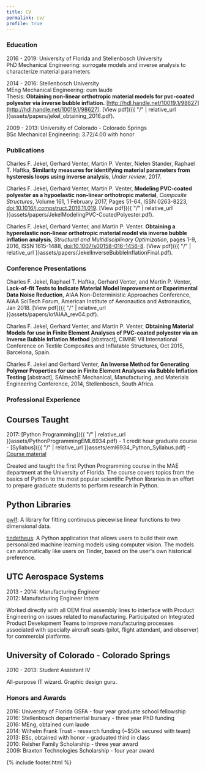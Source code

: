 ```yaml
---
title: CV
permalink: cv/
profile: true
---
```


### Education
2016 - 2019: University of Florida and Stellenbosch University   
PhD Mechanical Engineering: surrogate models and inverse analysis to characterize material parameters


2014 - 2016: Stellenbosch University  
MEng Mechanical Engineering: cum laude  
Thesis: **Obtaining non-linear orthotropic material models for pvc-coated polyester via inverse bubble inflation.** [http://hdl.handle.net/10019.1/98627](http://hdl.handle.net/10019.1/98627). [View pdf]({{ "/" | relative_url  }}assets/papers/jekel_obtaining_2016.pdf).

2009 - 2013: University of Colorado - Colorado Springs  
BSc Mechanical Engineering: 3.72/4.00 with honor

### Publications
Charles F. Jekel, Gerhard Venter, Martin P. Venter, Nielen Stander, Raphael T. Haftka, **Similarity measures for identifying material parameters from hysteresis loops using inverse analysis**, *Under review*, 2017.

Charles F. Jekel, Gerhard Venter, Martin P. Venter, **Modeling PVC-coated polyester as a hypoelastic non-linear orthotropic material**, *Composite Structures*, Volume 161, 1 February 2017, Pages 51-64, ISSN 0263-8223, [doi:10.1016/j.compstruct.2016.11.019](http://dx.doi.org/10.1016/j.compstruct.2016.11.019). [View pdf]({{ "/" | relative_url  }}assets/papers/JekelModelingPVC-CoatedPolyester.pdf).

Charles F. Jekel, Gerhard Venter, and Martin P. Venter. **Obtaining a hyperelastic non-linear orthotropic material model via inverse bubble inflation analysis**, *Structural and Multidisciplinary Optimization*, pages 1-9, 2016, ISSN 1615-1488, [doi:10.1007/s00158-016-1456-8](http:////dx.doi.org/10.1007/s00158-016-1456-8). [View pdf]({{ "/" | relative_url  }}assets/papers/JekelInverseBubbleInflationFinal.pdf).

### Conference Presentations
Charles F. Jekel, Raphael T. Haftka, Gerhard Venter, and Martin P. Venter, **Lack-of-fit Tests to Indicate Material Model Improvement or Experimental Data Noise Reduction**, AIAA Non-Deterministic Approaches Conference, AIAA SciTech Forum, American Institute of Aeronautics and Astronautics, Jan 2018. [View pdf]({{ "/" | relative_url  }}assets/papers/lofAIAA_rev04.pdf).

Charles F. Jekel, Gerhard Venter, and Martin P. Venter, **Obtaining Material Models for use in Finite Element Analyses of PVC-coated polyester via an Inverse Bubble Inflation Method** [abstract], CIMNE VII International Conference on Textile Composites and Inflatable Structures, Oct 2015, Barcelona, Spain.

Charles F. Jekel and Gerhard Venter, **An Inverse Method for Generating Polymer Properties for use in Finite Element Analyses via Bubble Inflation Testing** [abstract], SAImechE Mechanical, Manufacturing, and Materials Engineering Conference, 2014, Stellenbosch, South Africa.

### Professional Experience

## Courses Taught
2017: [Python Programming]({{ "/" | relative_url  }}assets/PythonProgrammingEML6934.pdf) - 1 credit hour graduate course - [Syllabus]({{ "/" | relative_url  }}assets/eml6934_Python_Syllabus.pdf) - [Course material](https://github.com/cjekel/Introduction-to-Python-Numerical-Analysis-for-Engineers-and-Scientist)

Created and taught the first Python Programming course in the MAE department at the University of Florida. The course covers topics from the basics of Python to the most popular scientific Python libraries in an effort to prepare graduate students to perform research in Python.

## Python Libraries
[pwlf](https://github.com/cjekel/piecewise_linear_fit_py): A library for fitting continuous piecewise linear functions to two dimensional data.

[tindetheus](https://github.com/cjekel/tindetheus): A Python application that allows users to build their own personalized machine learning models using computer vision. The models can automatically like users on Tinder, based on the user's own historical preference.

## UTC Aerospace Systems
2013 - 2014: Manufacturing Engineer  
2012: Manufacturing Engineer Intern  

Worked directly with all OEM final assembly lines to interface with Product Engineering on issues related to manufacturing. Participated on Integrated Product Development Teams to improve manufacturing processes associated with specialty aircraft seats (pilot, flight attendant, and observer) for commercial
platforms.

## University of Colorado - Colorado Springs
2010 - 2013: Student Assistant IV

All-purpose IT wizard. Graphic design guru.

### Honors and Awards
2016: University of Florida GSFA - four year graduate school fellowship    
2016: Stellenbosch departmental bursary - three year PhD funding   
2016: MEng, obtained cum laude   
2014: Wilhelm Frank Trust - research funding (~$50k secured with team)   
2013: BSc, obtained with honor - graduated third in class   
2010: Reisher Family Scholarship - three year award   
2009: Braxton Technologies Scholarship - four year award   


{% include footer.html %}
